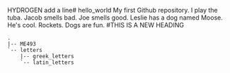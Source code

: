HYDROGEN add a line# hello_world
My first Github repository.
I play the tuba. 
Jacob smells bad.
Joe smells good.
Leslie has a dog named Moose.
He's cool.
Rockets.
Dogs are fun.
#THIS IS A NEW HEADING
```
.
|-- ME493
`-- letters
    |-- greek_letters
    `-- latin_letters
```
